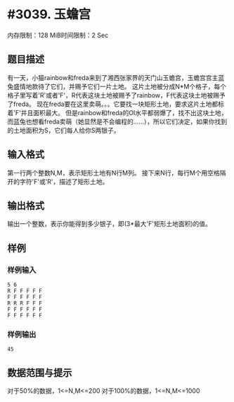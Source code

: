 # #3039. 玉蟾宫

内存限制：128 MiB时间限制：2 Sec

## 题目描述

有一天，小猫rainbow和freda来到了湘西张家界的天门山玉蟾宫，玉蟾宫宫主蓝兔盛情地款待了它们，并赐予它们一片土地。
这片土地被分成N*M个格子，每个格子里写着'R'或者'F'，R代表这块土地被赐予了rainbow，F代表这块土地被赐予了freda。
现在freda要在这里卖萌。。。它要找一块矩形土地，要求这片土地都标着'F'并且面积最大。
但是rainbow和freda的OI水平都弱爆了，找不出这块土地，而蓝兔也想看freda卖萌（她显然是不会编程的&hellip;&hellip;），所以它们决定，如果你找到的土地面积为S，它们每人给你S两银子。

## 输入格式

第一行两个整数N,M，表示矩形土地有N行M列。
接下来N行，每行M个用空格隔开的字符'F'或'R'，描述了矩形土地。

## 输出格式

输出一个整数，表示你能得到多少银子，即(3*最大'F'矩形土地面积)的值。

## 样例

### 样例输入

    
    5 6
    R F F F F F
    F F F F F F
    R R R F F F
    F F F F F F
    F F F F F F
    
    

### 样例输出

    
    45
    
    

## 数据范围与提示


对于50%的数据，1<=N,M<=200
对于100%的数据，1<=N,M<=1000
